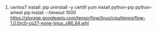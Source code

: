 1. centos7 install:
    pip uninstall -y certifi
    yum install python-pip python-wheel
    pip install --timeout 1000 https://storage.googleapis.com/tensorflow/linux/cpu/tensorflow-1.0.0rc0-cp27-none-linux_x86_64.whl

